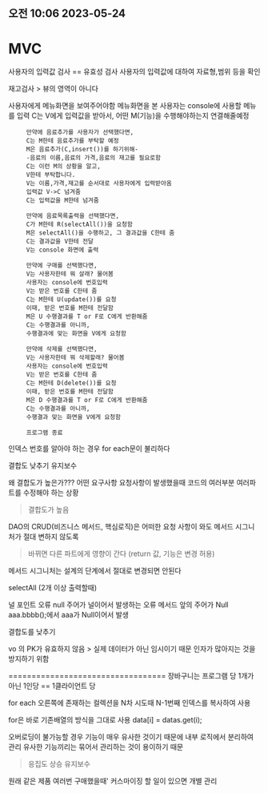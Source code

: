 ## 오전 10:06 2023-05-24
# MVC

사용자의 입력값 검사 == 유효성 검사
사용자의 입력값에 대하여 자료형,범위 등을 확인

재고검사 > 뷰의 영역이 아니다

사용자에게 메뉴화면을 보여주어야함
         메뉴화면을 본 사용자는 console에 사용할 메뉴를 입력
         C는 V에게 입력값을 받아서,
         어떤 M(기능)을 수행해야하는지 연결해줄예정
         
         만약에 음료추가를 사용자가 선택했다면,
         C는 M한테 음료추가를 부탁할 예정
         M은 음료추가(C,insert())를 하기위해-
         -음료의 이름,음료의 가격,음료의 재고를 필요로함
         C는 이런 M의 상황을 알고,
         V한테 부탁합니다.
         V는 이름,가격,재고를 순서대로 사용자에게 입력받아옴
         입력값 V->C 넘겨줌
         C는 입력값을 M한테 넘겨줌
         
         만약에 음료목록출력을 선택했다면,
         C가 M한테 R(selectAll())을 요청함
         M은 selectAll()을 수행하고, 그 결과값을 C한테 줌
         C는 결과값을 V한테 전달
         V는 console 화면에 출력
         
         만약에 구매를 선택했다면,
         V는 사용자한테 뭐 살래? 물어봄
         사용자는 console에 번호입력
         V는 받은 번호를 C한테 줌
         C는 M한테 U(update())를 요청
         이때, 받은 번호를 M한테 전달함
         M은 U 수행결과를 T or F로 C에게 반환해줌
         C는 수행결과를 아니까,
         수행결과에 맞는 화면을 V에게 요청함
         
         만약에 삭제를 선택했다면,
         V는 사용자한테 뭐 삭제할래? 물어봄
         사용자는 console에 번호입력
         V는 받은 번호를 C한테 줌
         C는 M한테 D(delete())를 요청
         이때, 받은 번호를 M한테 전달함
         M은 D 수행결과를 T or F로 C에게 반환해줌
         C는 수행결과를 아니까,
         수행결과 맞는 화면을 V에게 요청함
         
         프로그램 종료



인덱스 번호를 알아야 하는 경우
for each문이 불리하다

결합도 낮추기
유지보수

왜 결합도가 높은가???
어떤 요구사항 요청사항이 발생했을때
코드의 여러부분 여러파트를 수정해야 하는 상황
> 결합도가 높음

DAO의 CRUD(비즈니스 메서드, 핵심로직)은
어떠한 요청 사항이 와도 메서드 시그니처가 절대 변하지 않도록
> 바뀌면 다른 파트에게 영향이 간다
(return 값, 기능은 변경 허용)

메서드 시그니처는 설계의 단계에서 절대로 변경되면 안된다


selectAll (2개 이상 출력할때)

널 포인트 오류
null
주어가 널이어서 발생하는 오류
메서드 앞의 주어가 Null
aaa.bbbb();에서 aaa가 Null이어서 발생

결합도를 낮추기

vo 의 PK가 유효하지 않음 > 실제 데이터가 아닌 임시이기 때문
인자가 많아지는 것을 방지하기 위함

==================================
장바구니는 프로그램 당 1개가 아닌 
1인당 == 1클라이언트 당

for each
오른쪽에 존재하는 컬렉션을
N차 시도때 N-1번째 인덱스를 복사하여 사용

for은 바로
기존배열의 방식을 그대로 사용
data[i] = datas.get(i);

오버로딩이 불가능할 경우
기능이 매우 유사한 것이기 때문에
내부 로직에서 분리하여 관리
유사한 기능끼리는 묶어서 관리하는 것이 용이하기 때문
> 응집도 상승 유지보수 

원래 같은 제품 여러번 구매했을때'
커스마이징 할 일이 있으면 개별 관리
